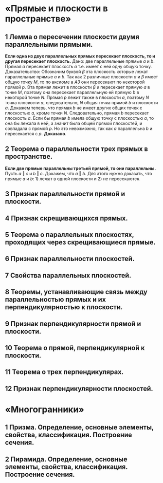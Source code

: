 # «Прямые и плоскости в пространстве»

## 1 Лемма о пересечении плоскости двумя параллельными прямыми.
**Если одна из двух параллельных прямых пересекает плоскость, то и другая пересекает плоскость.**
Дано:
две параллельные прямые *a* и *b*. Прямая *a* пересекает плоскость *ɑ* т.е. имеет с ней одну общую точку. 
Доказательство:
Обозначим буквой *β* эта плоскость которые лежат параллельные прямые *a* и *b*. Так как 2 различные плоскости *ɑ* и *β* имеет общую точку *M*, то по аксиоме а *A3* они пересекают по некоторой прямой *p*. Эта прямая лежит в плоскости *β* и пересекает прямую *ɑ* в точке *M*, поэтому она пересекает параллельную ей прямую *b* в некоторой точке *N*. Прямая *p* лежит также в плоскости *ɑ*, поэтому *N* точка плоскости *ɑ*, следовательно, *N* общая точка прямой *b* и плоскости *ɑ*.
Докажем теперь, что прямая *b* не имеет других общих точек с плоскостью *ɑ*, кроме точки *N*. Следовательно, прямая *b* пересекает плоскость *ɑ*. Если бы прямая *b* имела общую точку с плоскостью *ɑ*, то она бы лежала в ней, а значит была общей прямой плоскостей, и совпадала с прямой *p*. Но это невозможно, так как *a* параллельна *b* и пересекается с *p*. **Доказано**.

## 2 Теорема о параллельности трех прямых в пространстве.
**Если две прямые параллельны третьей прямой, то они параллельны.**
Пусть _a_ ‖ _c_ и _b_ ‖ _c_. Докажем, что _a_ ‖ _b_. Для этого нужно доказать, что прямые _a_ и _b_: 1) лежат в одной плоскости и 2) не пересекаются.



## 3 Признак параллельности прямой и плоскости.

## 4 Признак скрещивающихся прямых.

## 5 Теорема о параллельных плоскостях, проходящих через скрещивающиеся прямые.

## 6 Признак параллельности плоскостей.

## 7 Свойства параллельных плоскостей.

## 8 Теоремы, устанавливающие связь между параллельностью прямых и их перпендикулярностью к плоскости.

## 9 Признак перпендикулярности прямой и плоскости.

## 10 Теорема о прямой, перпендикулярной к плоскости.

## 11 Теорема о трех перпендикулярах.

## 12 Признак перпендикулярности плоскостей.

# «Многогранники»

## 1 Призма. Определение, основные элементы, свойства, классификация. Построение сечения.

## 2 Пирамида. Определение, основные элементы, свойства, классификация. Построение сечения.